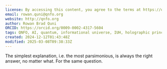 ```yaml
---
license: By accessing this content, you agree to the terms at https://qnfo.org/LICENSE
email: rowan.quni@qnfo.org
website: http://qnfo.org
author: Rowan Brad Quni
ORCID: https://orcid.org/0009-0002-4317-5604
tags: QNFO, AI, quantum, informational universe, IUH, holographic principle
created: 2024-12-12T01:43:48Z
modified: 2025-03-08T09:38:33Z
---
```


The simplest explanation, i.e. the most parsimonious, is always the right answer, no matter what. For the same question.
